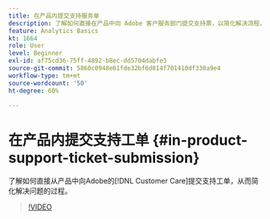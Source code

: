 ```yaml
---
title: 在产品内提交支持服务单
description: 了解如何直接在产品中向 Adobe 客户服务部门提交支持票，以简化解决流程。
feature: Analytics Basics
kt: 1664
role: User
level: Beginner
exl-id: af75cd36-75ff-4892-b8ec-dd5704dabfe3
source-git-commit: 5860c0948e61fde32bf6d814f701410df330a9e4
workflow-type: tm+mt
source-wordcount: '50'
ht-degree: 60%

---
```


# 在产品内提交支持工单 {#in-product-support-ticket-submission}

了解如何直接从产品中向Adobe的[!DNL Customer Care]提交支持工单，从而简化解决问题的过程。

>[!VIDEO](https://video.tv.adobe.com/v/3430051/?quality=12&learn=on&captions=chi_hans)
